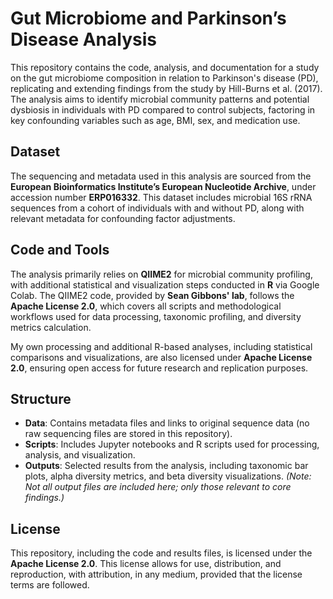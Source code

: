 # Gut Microbiome and Parkinson’s Disease Analysis

This repository contains the code, analysis, and documentation for a study on the gut microbiome composition in relation to Parkinson's disease (PD), replicating and extending findings from the study by Hill-Burns et al. (2017). The analysis aims to identify microbial community patterns and potential dysbiosis in individuals with PD compared to control subjects, factoring in key confounding variables such as age, BMI, sex, and medication use.

## Dataset

The sequencing and metadata used in this analysis are sourced from the **European Bioinformatics Institute’s European Nucleotide Archive**, under accession number **ERP016332**. This dataset includes microbial 16S rRNA sequences from a cohort of individuals with and without PD, along with relevant metadata for confounding factor adjustments.

## Code and Tools

The analysis primarily relies on **QIIME2** for microbial community profiling, with additional statistical and visualization steps conducted in **R** via Google Colab. The QIIME2 code, provided by **Sean Gibbons' lab**, follows the **Apache License 2.0**, which covers all scripts and methodological workflows used for data processing, taxonomic profiling, and diversity metrics calculation.

My own processing and additional R-based analyses, including statistical comparisons and visualizations, are also licensed under **Apache License 2.0**, ensuring open access for future research and replication purposes.

## Structure

- **Data**: Contains metadata files and links to original sequence data (no raw sequencing files are stored in this repository).
- **Scripts**: Includes Jupyter notebooks and R scripts used for processing, analysis, and visualization.
- **Outputs**: Selected results from the analysis, including taxonomic bar plots, alpha diversity metrics, and beta diversity visualizations. *(Note: Not all output files are included here; only those relevant to core findings.)*

## License

This repository, including the code and results files, is licensed under the **Apache License 2.0**. This license allows for use, distribution, and reproduction, with attribution, in any medium, provided that the license terms are followed.

